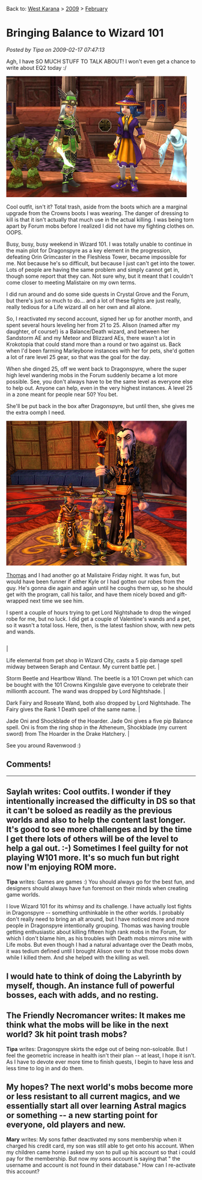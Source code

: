 Back to: [West Karana](/posts/westkarana.md) > [2009](/posts/2009/westkarana.md) > [February](./westkarana.md)
# Bringing Balance to Wizard 101

*Posted by Tipa on 2009-02-17 07:47:13*

Agh, I have SO MUCH STUFF TO TALK ABOUT! I won't even get a chance to write about EQ2 today :/

![](../../../uploads/2009/02/wizardgraphicalclient-2009-02-15-17-47-59-88.jpg "wizardgraphicalclient-2009-02-15-17-47-59-88")

Cool outfit, isn't it? Total trash, aside from the boots which are a marginal upgrade from the Crowns boots I was wearing. The danger of dressing to kill is that it isn't actually that much use in the actual killing. I was being torn apart by Forum mobs before I realized I did not have my fighting clothes on. OOPS.

Busy, busy, busy weekend in Wizard 101. I was totally unable to continue in the main plot for Dragonspyre as a key element in the progression, defeating Orin Grimcaster in the Fleshless Tower, became impossible for me. Not because he's so difficult, but because I just can't get into the tower. Lots of people are having the same problem and simply cannot get in, though some report that they can. Not sure why, but it meant that I couldn't come closer to meeting Malistaire on my own terms.

I did run around and do some side quests in Crystal Grove and the Forum, but there's just so much to do... and a lot of these fights are just really, really tedious for a Life wizard all on her own and all alone.

So, I reactivated my second account, signed her up for another month, and spent several hours leveling her from 21 to 25. Alison (named after my daughter, of course!) is a Balance/Death wizard, and between her Sandstorm AE and my Meteor and Blizzard AEs, there wasn't a lot in Krokotopia that could stand more than a round or two against us. Back when I'd been farming Marleybone instances with her for pets, she'd gotten a lot of rare level 25 gear, so that was the goal for the day.

When she dinged 25, off we went back to Dragonspyre, where the super high level wandering mobs in the Forum suddenly became a lot more possible. See, you don't always have to be the same level as everyone else to help out. Anyone can help, even in the very highest instances. A level 25 in a zone meant for people near 50? You bet.

She'll be put back in the box after Dragonspyre, but until then, she gives me the extra oomph I need.

![](../../../uploads/2009/02/wizardgraphicalclient-2009-02-13-21-37-46-74.jpg "wizardgraphicalclient-2009-02-13-21-37-46-74")

[Thomas](http://thefriendlynecromancer.blogspot.com/) and I had another go at Malistaire Friday night. It was fun, but would have been funner if either Kyle or I had gotten our robes from the guy. He's gonna die again and again until he coughs them up, so he should get with the program, call his tailor, and have them nicely boxed and gift-wrapped next time we see him.

I spent a couple of hours trying to get Lord Nightshade to drop the winged robe for me, but no luck. I did get a couple of Valentine's wands and a pet, so it wasn't a total loss. Here, then, is the latest fashion show, with new pets and wands.



|  |  |  |  |
| --- | --- | --- | --- |
|
 
Life elemental from pet shop in Wizard City, casts a 5 pip damage spell midway between Seraph and Centaur. My current battle pet.
 |
 
Storm Beetle and Heartbow Wand. The beetle is a 101 Crown pet which can be bought with the 101 Crowns KingsIsle gave everyone to celebrate their millionth account. The wand was dropped by Lord Nightshade.
 |
 
Dark Fairy and Roseate Wand, both also dropped by Lord Nightshade. The Fairy gives the Rank 1 Death spell of the same name.
 |
 
Jade Oni and Shockblade of the Hoarder. Jade Oni gives a five pip Balance spell. Oni is from the ring shop in the Atheneum, Shockblade (my current sword) from The Hoarder in the Drake Hatchery.
 |



See you around Ravenwood :)


## Comments!
---
**Saylah** writes: Cool outfits. I wonder if they intentionally increased the difficulty in DS so that it can't be soloed as readily as the previous worlds and also to help the content last longer. It's good to see more challenges and by the time I get there lots of others will be of the level to help a gal out. :-) Sometimes I feel guilty for not playing W101 more. It's so much fun but right now I'm enjoying ROM more.
---
**Tipa** writes: Games are games :) You should always go for the best fun, and designers should always have fun foremost on their minds when creating game worlds.

I love Wizard 101 for its whimsy and its challenge. I have actually lost fights in Dragonspyre -- something unthinkable in the other worlds. I probably don't really need to bring an alt around, but I have noticed more and more people in Dragonspyre intentionally grouping. Thomas was having trouble getting enthusiastic about killing fifteen high rank mobs in the Forum, for which I don't blame him, as his troubles with Death mobs mirrors mine with Life mobs. But even though I had a natural advantage over the Death mobs, it was tedium defined until I brought Alison over to shut those mobs down while I killed them. And she helped with the killing as well.

I would hate to think of doing the Labyrinth by myself, though. An instance full of powerful bosses, each with adds, and no resting.
---
**The Friendly Necromancer** writes: It makes me think what the mobs will be like in the next world? 3k hit point trash mobs?
---
**Tipa** writes: Dragonspyre skirts the edge out of being non-soloable. But I feel the geometric increase in health isn't their plan -- at least, I hope it isn't. As I have to devote ever more time to finish quests, I begin to have less and less time to log in and do them.

My hopes? The next world's mobs become more or less resistant to all current magics, and we essentially start all over learning Astral magics or something -- a new starting point for everyone, old players and new.
---
**Mary** writes: My sons father deactivated my sons membership when it charged his credit card, my son was still able to get onto his account. When my children came home i asked my son to pull up his account so that i could pay for the membership. But now my sons account is saying that " the username and account is not found in their database." How can I re-activate this account?
